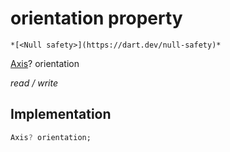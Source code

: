 


# orientation property




    *[<Null safety>](https://dart.dev/null-safety)*


[Axis](https://api.flutter.dev/flutter/painting/Axis.html)? orientation
  
_read / write_






## Implementation

```dart
Axis? orientation;


```







